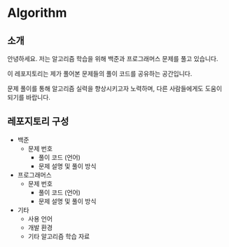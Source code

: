 # Algorithm

## 소개

안녕하세요. 저는 알고리즘 학습을 위해 백준과 프로그래머스 문제를 풀고 있습니다. 

이 레포지토리는 제가 풀어본 문제들의 풀이 코드를 공유하는 공간입니다. 

문제 풀이를 통해 알고리즘 실력을 향상시키고자 노력하며, 다른 사람들에게도 도움이 되기를 바랍니다.



## 레포지토리 구성

* 백준
    * 문제 번호
        * 풀이 코드 (언어)
        * 문제 설명 및 풀이 방식
* 프로그래머스
    * 문제 번호
        * 풀이 코드 (언어)
        * 문제 설명 및 풀이 방식
* 기타
    * 사용 언어
    * 개발 환경
    * 기타 알고리즘 학습 자료
